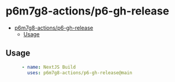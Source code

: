 # p6m7g8-actions/p6-gh-release

- [p6m7g8-actions/p6-gh-release](#p6m7g8-actionsp6-gh-release)
  - [Usage](#usage)

## Usage

```yaml
      - name: NextJS Build
        uses: p6m7g8-actions/p6-gh-release@main
```